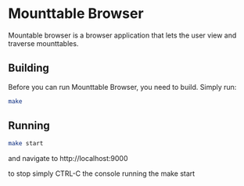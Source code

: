 # Mounttable Browser
Mountable browser is a browser application that lets the user view and traverse mounttables.

## Building
Before you can run Mounttable Browser, you need to build. Simply run:

```sh
make
```

## Running

```sh
make start
```
and navigate to http://localhost:9000

to stop simply CTRL-C the console running the make start
